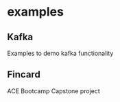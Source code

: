 # examples

## Kafka

Examples to demo kafka functionality

## Fincard

ACE Bootcamp Capstone project